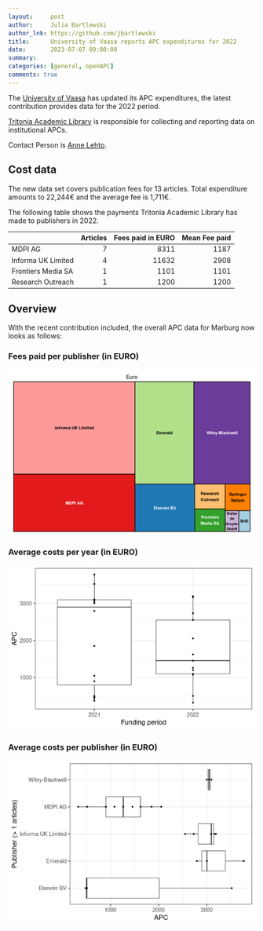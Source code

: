 ```yaml
---
layout:     post
author:     Julia Bartlewski
author_lnk: https://github.com/jbartlewski
title:      University of Vaasa reports APC expenditures for 2022
date:       2023-07-07 09:00:00
summary:    
categories: [general, openAPC]
comments: true
---
```





The [University of Vaasa](https://www.uwasa.fi/en) has updated its APC expenditures, the latest contribution provides data for the 2022 period.

[Tritonia Academic Library](https://www.tritonia.fi/en) is responsible for collecting and reporting data on institutional APCs.

Contact Person is [Anne Lehto](mailto:Anne.lehto@uwasa.fi).

## Cost data



The new data set covers publication fees for 13 articles. Total expenditure amounts to 22,244€ and the average fee is 1,711€.

The following table shows the payments Tritonia Academic Library has made to publishers in 2022.



|                   | Articles| Fees paid in EURO| Mean Fee paid|
|:------------------|--------:|-----------------:|-------------:|
|MDPI AG            |        7|              8311|          1187|
|Informa UK Limited |        4|             11632|          2908|
|Frontiers Media SA |        1|              1101|          1101|
|Research Outreach  |        1|              1200|          1200|

## Overview

With the recent contribution included, the overall APC data for Marburg now looks as follows:

### Fees paid per publisher (in EURO)

![plot of chunk tree_vaasa_2023_07_07_full](/figure/tree_vaasa_2023_07_07_full-1.png)

###  Average costs per year (in EURO)

![plot of chunk box_vaasa_2023_07_07_year_full](/figure/box_vaasa_2023_07_07_year_full-1.png)

###  Average costs per publisher (in EURO)

![plot of chunk box_vaasa_2023_07_07_publisher_full](/figure/box_vaasa_2023_07_07_publisher_full-1.png)
